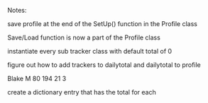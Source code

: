 Notes:


save profile at the end of the SetUp() function in the Profile class

Save/Load function is now a part of the Profile class

instantiate every sub tracker class with default total of 0


figure out how to add trackers to dailytotal and dailytotal to profile


Blake
M
80
194
21
3


create a dictionary entry that has the total for each 